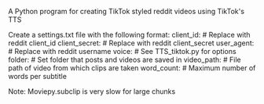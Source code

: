 A Python program for creating TikTok styled reddit videos using TikTok's TTS

Create a settings.txt file with the following format:
client_id: # Replace with reddit client_id
client_secret: # Replace with reddit client_secret
user_agent: # Replace with reddit username
voice: # See TTS_tiktok.py for options
folder: # Set folder that posts and videos are saved in
video_path: # File path of video from which clips are taken
word_count: # Maximum number of words per subtitle


Note: Moviepy.subclip is very slow for large chunks
